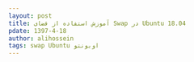 ```yaml
---
layout: post
title: آموزش استفاده از فضای Swap در Ubuntu 18.04
pdate: 1397-4-18
author: alihossein
tags: swap Ubuntu اوبونتو
---
```


